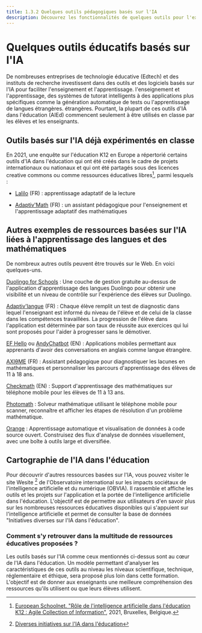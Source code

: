 ```yaml
---
title: 1.3.2 Quelques outils pédagogiques basés sur l'IA
description: Découvrez les fonctionnalités de quelques outils pour l'expérimentation.
---
```

# Quelques outils éducatifs basés sur l'IA
De nombreuses entreprises de technologie éducative (Edtech) et des instituts de recherche investissent dans des outils et des logiciels basés sur l'IA pour faciliter l'enseignement et l'apprentissage.
l'enseignement et l'apprentissage, des systèmes de tutorat intelligents à des applications plus spécifiques comme la génération automatique de tests ou l'apprentissage de langues étrangères.
étrangères. Pourtant, la plupart de ces outils d'IA dans l'éducation (AIEd) commencent seulement à être utilisés en classe par les élèves et les enseignants.

## Outils basés sur l'IA déjà expérimentés en classe

En 2021, une enquête sur l'éducation K12 en Europe a répertorié certains outils d'IA dans l'éducation qui ont été créés dans le cadre de projets internationaux ou nationaux et qui ont été
partagés sous des licences creative commons ou comme ressources éducatives libres[^1], parmi lesquels :

- [Lalilo](https://p2ia.lalilo.com/) (FR) : apprentissage adaptatif de la lecture

- [Adaptiv'Math](https://www.adaptivmath.fr/) (FR) : un assistant pédagogique pour l'enseignement et l'apprentissage adaptatif des mathématiques

## Autres exemples de ressources basées sur l'IA liées à l'apprentissage des langues et des mathématiques
De nombreux autres outils peuvent être trouvés sur le Web. En voici quelques-uns.

[Duolingo for Schools](https://schools.duolingo.com) : Une couche de gestion gratuite au-dessus de l'application d'apprentissage des langues Duolingo pour obtenir une visibilité et un niveau de contrôle sur l'expérience des élèves sur Duolingo.

[Adaptiv'langue](https://specimen.adaptivlangue.evidenceb.com/) (FR) : Chaque élève remplit un test de diagnostic dans lequel l'enseignant est informé du niveau de l'élève et de celui de la classe dans les compétences travaillées. La progression de l'élève dans l'application est déterminée par son taux de réussite aux exercices qui lui sont proposés pour l'aider à progresser sans le démotiver.

[EF Hello](https://www.hello.ef.com/) ou [AndyChatbot](https://andychatbot.com/) (EN) : Applications mobiles permettant aux apprenants d'avoir des conversations en anglais comme langue étrangère.

[AXIθME](https://axiome.ai/) (FR) : Assistant pédagogique pour diagnostiquer les lacunes en mathématiques et personnaliser les parcours d'apprentissage des élèves de 11 à 18 ans.

[Checkmath](https://checkmath.com/) (EN) : Support d'apprentissage des mathématiques sur téléphone mobile pour les élèves de 11 à 13 ans.

[Photomath](https://photomath.com) : Solveur mathématique utilisant le téléphone mobile pour scanner, reconnaître et afficher les étapes de résolution d'un problème mathématique.

[Orange](https://orangedatamining.com/) : Apprentissage automatique et visualisation de données à code source ouvert. Construisez des flux d'analyse de données visuellement, avec une boîte à outils large et diversifiée.

## Cartographie de l'IA dans l'éducation
Pour découvrir d'autres ressources basées sur l'IA, vous pouvez visiter le site Wesite [^2] de l'Observatoire international sur les impacts sociétaux de l'intelligence artificielle et du numérique (OBVIA). Il rassemble et affiche les outils et les projets sur l'application et la portée de l'intelligence artificielle dans l'éducation. L'objectif est de permettre aux utilisateurs d'en savoir plus sur les nombreuses ressources éducatives disponibles qui s'appuient sur l'intelligence artificielle et permet de consulter la base de données "Initiatives diverses sur l'IA dans l'éducation".

### Comment s'y retrouver dans la multitude de ressources éducatives proposées ?
Les outils basés sur l'IA comme ceux mentionnés ci-dessus sont au cœur de l'IA dans l'éducation. Un modèle permettant d'analyser les caractéristiques de ces outils au niveau
les niveaux scientifique, technique, réglementaire et éthique, sera proposé plus loin dans cette formation. L'objectif est de donner aux enseignants une
meilleure compréhension des ressources qu'ils utilisent ou que leurs élèves utilisent.

[^1]: [European Schoolnet. "Rôle de l'intelligence artificielle dans l'éducation K12 : Agile Collection of Information"](http://resetedu.eu/wp-content/uploads/2021/11/4.-LIDIJA-KRALJ-Group-Discussion.pdf), 2021, Bruxelles, Belgique.

[^2]: [Diverses initiatives sur l'IA dans l'éducation](https://cartographieia.ca/en)

